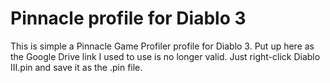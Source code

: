 # Pinnacle profile for Diablo 3

This is simple a Pinnacle Game Profiler profile for Diablo 3. Put up here as the Google Drive link I used to use is no longer valid. Just right-click Diablo III.pin and save it as the .pin file.
